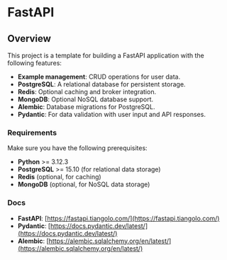 # FastAPI

## Overview

This project is a template for building a FastAPI application with the following features:

- **Example management**: CRUD operations for user data.
- **PostgreSQL**: A relational database for persistent storage.
- **Redis**: Optional caching and broker integration.
- **MongoDB**: Optional NoSQL database support.
- **Alembic**: Database migrations for PostgreSQL.
- **Pydantic**: For data validation with user input and API responses.

### Requirements

Make sure you have the following prerequisites:

- **Python** >= 3.12.3
- **PostgreSQL** >= 15.10 (for relational data storage)
- **Redis** (optional, for caching)
- **MongoDB** (optional, for NoSQL data storage)

### Docs
- **FastAPI**: [https://fastapi.tiangolo.com/](https://fastapi.tiangolo.com/)
- **Pydantic**: [https://docs.pydantic.dev/latest/](https://docs.pydantic.dev/latest/)
- **Alembic**: [https://alembic.sqlalchemy.org/en/latest/](https://alembic.sqlalchemy.org/en/latest/)
